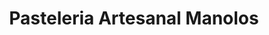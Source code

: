 ---
title: "Pasteleria Artesanal Manolos"
url: /tres-cantos/pasteleria-artesanal-manolos/
shop: Konditorei
---